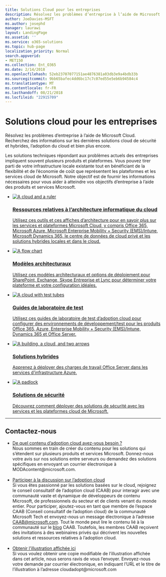 ```yaml
---
title: Solutions Cloud pour les entreprises
description: Résolvez les problèmes d’entreprise à l’aide de Microsoft Cloud. Recherchez des informations sur les dernières solutions cloud de sécurité et hybrides, l’adoption du cloud et bien plus encore.
author: JoeDavies-MSFT
ms.author: josephd
manager: laurawi
layout: LandingPage
ms.assetid: ''
ms.service: o365-solutions
ms.topic: hub-page
localization_priority: Normal
search.appverid:
- MET150
ms.collection: Ent_O365
ms.date: 2/14/2018
ms.openlocfilehash: 52eb23707077151ae4876381a03db3e9a4bdb33b
ms.sourcegitcommit: 9bb65bafec4dd6bc17c7c07ed55e5eb6b94584c4
ms.translationtype: MT
ms.contentlocale: fr-FR
ms.lasthandoff: 08/21/2018
ms.locfileid: "22915709"
---
```

<h1>Solutions cloud pour les entreprises</h1>
<p>Résolvez les problèmes d’entreprise à l’aide de Microsoft Cloud. Recherchez des informations sur les dernières solutions cloud de sécurité et hybrides, l’adoption du cloud et bien plus encore.</p>
<p>Les solutions techniques répondant aux problèmes actuels des entreprises impliquent souvent plusieurs produits et plateformes. Vous pouvez tirer parti de votre infrastructure locale existante tout en bénéficiant de la flexibilité et de l’économie de coût que représentent les plateformes et les services cloud de Microsoft. Notre objectif est de fournir les informations nécessaires pour vous aider à atteindre vos objectifs d’entreprise à l’aide des produits et services Microsoft.</p>
<ul class="cardsF panelContent">
    <li>
        <a href="/office365/enterprise/microsoft-cloud-it-architecture-resources">
        <div class="cardSize">
            <div class="cardPadding">
                <div class="card">
                    <div class="cardImageOuter">
                        <div class="cardImage">
                            <img src="https://docs.microsoft.com/en-us/office/media/icons/cloud-architecture2.svg" alt="A cloud and a ruler" />
                        </div>
                    </div>
                    <div class="cardText">
                        <h3>Ressources relatives à l’architecture informatique du cloud</h3>
                <p>Utilisez ces outils et ces affiches d’architecture pour en savoir plus sur les services et plateformes Microsoft Cloud, y compris Office 365, Microsoft Azure, Microsoft Enterprise Mobility + Security (EMS)/Intune, Microsoft Dynamics 365, le centre de données de cloud privé et les solutions hybrides locales et dans le cloud.</p>
                    </div>
                </div>
            </div>
        </div>
        </a>
    </li> 
    <li>
        <a href="/office365/enterprise/architectural-models-for-sharepoint-exchange-skype-for-business-and-lync">
        <div class="cardSize">
            <div class="cardPadding">
                <div class="card">
                    <div class="cardImageOuter">
                        <div class="cardImage">
                            <img src="https://docs.microsoft.com/en-us/office/media/icons/process-flow.svg" alt="A flow chart" />
                        </div>
                    </div>
                    <div class="cardText">
                        <h3>Modèles architecturaux</h3>
                <p>Utilisez ces modèles architecturaux et options de déploiement pour SharePoint, Exchange, Skype Entreprise et Lync pour déterminer votre plateforme et votre configuration idéales.</p>
                    </div>
                </div>
            </div>
        </div>
        </a>
    </li>
    <li>
        <a href="/office365/enterprise/cloud-adoption-test-lab-guides-tlgs">
        <div class="cardSize">
            <div class="cardPadding">
                <div class="card">
                    <div class="cardImageOuter">
                        <div class="cardImage">
                            <img src="https://docs.microsoft.com/en-us/office/media/icons/cloud-devtest.svg" alt="A cloud with test tubes" />
                        </div>
                    </div>
                    <div class="cardText">
                        <h3>Guides de laboratoire de test</h3>
                <p>Utilisez ces guides de laboratoire de test d’adoption cloud pour configurer des environnements de développement/test pour les produits Office 365, Azure, Enterprise Mobility + Security (EMS)/Intune, Dynamics 365 et Office Server.</p>
                    </div>
                </div>
            </div>
        </div>
        </a>
    </li>
    <li>
        <a href="/office365/enterprise/hybrid-solutions">
        <div class="cardSize">
            <div class="cardPadding">
                <div class="card">
                    <div class="cardImageOuter">
                        <div class="cardImage">
                            <img src="https://docs.microsoft.com/en-us/office/media/icons/hybrid.svg" alt="A building, a cloud, and two arrows" />
                        </div>
                    </div>
                    <div class="cardText">
                        <h3>Solutions hybrides</h3>
                <p>Apprenez à déployer des charges de travail Office Server dans les services d’infrastructure Azure.</p>
                    </div>
                </div>
            </div>
        </div>
        </a>
    </li>
    <li>
        <a href="/office365/enterprise/security-solutions">
        <div class="cardSize">
            <div class="cardPadding">
                <div class="card">
                    <div class="cardImageOuter">
                        <div class="cardImage">
                            <img src="https://docs.microsoft.com/en-us/office/media/icons/lock-protected.svg" alt="A padlock" />
                        </div>
                    </div>
                    <div class="cardText">
                        <h3>Solutions de sécurité</h3>
                <p>Découvrez comment déployer des solutions de sécurité avec les services et les plateformes cloud de Microsoft.</p>
                    </div>
                </div>
            </div>
        </div>
        </a>
    </li>
</ul>

---

<h2>Contactez-nous</h2>
<ul>
    <li><a href="mailto:cloudadopt@microsoft.com?Subject=[Cloud%20Adoption%20Content%20Feedback]:%20">De quel contenu d’adoption cloud avez-vous besoin ?</a><br>Nous sommes en train de créer du contenu pour les solutions qui s’étendent sur plusieurs produits et services Microsoft. Donnez-nous votre avis sur nos solutions entre serveurs ou demandez des solutions spécifiques en envoyant un courrier électronique à MODAcontent@microsoft.com.</li><br>
    <li><a href="https://aka.ms/caab">Participer à la discussion sur l’adoption cloud</a><br>Si vous êtes passionné par les solutions basées sur le cloud, rejoignez le conseil consultatif de l’adoption cloud (CAAB) pour interagir avec une communauté vaste et dynamique de développeurs de contenu Microsoft, de professionnels du secteur et de clients venant du monde entier. Pour participer, ajoutez-vous en tant que membre de l’espace CAAB (Conseil consultatif de l’adoption cloud) de la communauté Microsoft Tech et envoyez-nous un message électronique à l’adresse <a href="mailto:caab@microsoft.com?Subject=I%20just%20joined%20the%20Cloud%20Adoption%20Advisory%20Board!">CAAB@microsoft.com</a>. Tout le monde peut lire le contenu lié à la communauté sur le <a href="https://blogs.technet.com/b/solutions_advisory_board/">blog</a> CAAB. Toutefois, les membres CAAB reçoivent des invitations à des webinaires privés qui décrivent les nouvelles solutions et ressources relatives à l’adoption cloud.</li><br>
    <li><a href="mailto:cloudadopt@microsoft.com?subject=[Art%20Request]:%20">Obtenir l’illustration affichée ici</a><br>Si vous voulez obtenir une copie modifiable de l’illustration affichée dans cet article, nous serons ravis de vous l’envoyer. Envoyez-nous votre demande par courrier électronique, en indiquant l’URL et le titre de l’illustration à l’adresse cloudadopt@microsoft.com</li>
</ul>